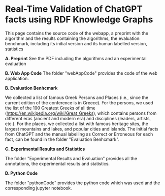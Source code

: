 # Real-Time Validation of ChatGPT facts using RDF Knowledge Graphs


This page contains the source code of the webapp, a preprint with the algorithm and the results containing the algorithms,
the evaluation benchmark, including its initial version and its human labelled
version, statistics

**A. Preprint**
See the PDF including the algorithms and an experimental evaluation 

**B. Web App Code**
The folder "webAppCode" provides the  code of the web application.

**B. Evaluation Benhcmark**

We collected a list of famous Greek Persons and Places (i.e., since the current edition of the conference is in Greece). For the persons, we used the list of the 100 Greatest Greeks of all time (https://en.wikipedia.org/wiki/Great_Greeks), which contains persons from different eras (ancient and modern era) and disciplines (leaders, artists, etc.). For the places, we collected a list with famous heritage sites, the largest mountains and lakes, and popular cities and islands. The initial facts from ChatGPT and the manual labelling as Correct or Erroneous for each fact, can be found in the folder  "Evaluation Benhcmark".

**C. Experimental Results and Statistics**

The folder "Experimental Results and Evaluation" provides all the annotations, the experimental results and statistics. 

**D. Python Code**

The folder "pythonCode" provides the python code which was used and the corresponding jupyter notebook.
